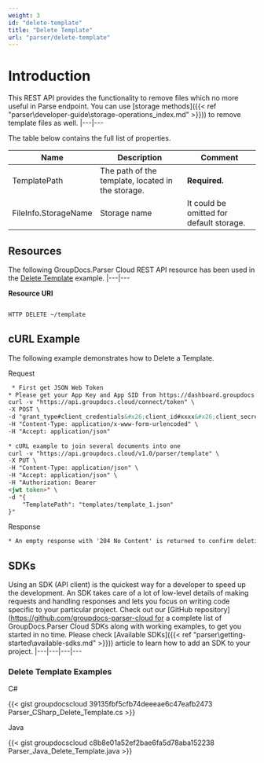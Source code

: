 ```yaml
---
weight: 3
id: "delete-template"
title: "Delete Template"
url: "parser/delete-template"
---
```







# Introduction #

This REST API provides the functionality to remove files which no more useful in Parse endpoint. You can use [storage methods]({{< ref "parser\developer-guide\storage-operations\_index.md" >}})) to remove template files as well.
|---|---

The table below contains the full list of properties.

 

|Name|Description|Comment
|---|---|---
|TemplatePath|The path of the template, located in the storage.|**Required.**
|FileInfo.StorageName|Storage name|It could be omitted for default storage.


## Resources ##

The following GroupDocs.Parser Cloud REST API resource has been used in the [Delete Template](https://apireference.groupdocs.cloud/parser/#/Template/DeleteTemplate) example.
|---|---

**Resource URI**

```html 

HTTP DELETE ~/template

 ```

## cURL Example ##

The following example demonstrates how to Delete a Template.





 Request

```html 
 * First get JSON Web Token
* Please get your App Key and App SID from https://dashboard.groupdocs.cloud/#/apps. Kindly place App Key in "client_secret" and App SID in "client_id" argument.
curl -v "https://api.groupdocs.cloud/connect/token" \
-X POST \
-d "grant_type#client_credentials&#x26;client_id#xxxx&#x26;client_secret#xxxx" \
-H "Content-Type: application/x-www-form-urlencoded" \
-H "Accept: application/json"
  
* cURL example to join several documents into one
curl -v "https://api.groupdocs.cloud/v1.0/parser/template" \
-X PUT \
-H "Content-Type: application/json" \
-H "Accept: application/json" \
-H "Authorization: Bearer 
<jwt token>" \
-d "{
    "TemplatePath": "templates/template_1.json"
}"
 ```




 Response

```html 
* An empty response with '204 No Content' is returned to confirm deletion.
 ```






## SDKs ##

Using an SDK (API client) is the quickest way for a developer to speed up the development. An SDK takes care of a lot of low-level details of making requests and handling responses and lets you focus on writing code specific to your particular project. Check out our [GitHub repository](https://github.com/groupdocs-parser-cloud for a complete list of GroupDocs.Parser Cloud SDKs along with working examples, to get you started in no time. Please check [Available SDKs]({{< ref "parser\getting-started\available-sdks.md" >}})) article to learn how to add an SDK to your project.
|---|---|---|---

### Delete Template Examples ###





 C#




{{< gist groupdocscloud 39135fbf5cfb74deeeae6c47eafb2473 Parser_CSharp_Delete_Template.cs >}}







 Java




{{< gist groupdocscloud c8b8e01a52ef2bae6fa5d78aba152238 Parser_Java_Delete_Template.java >}}







